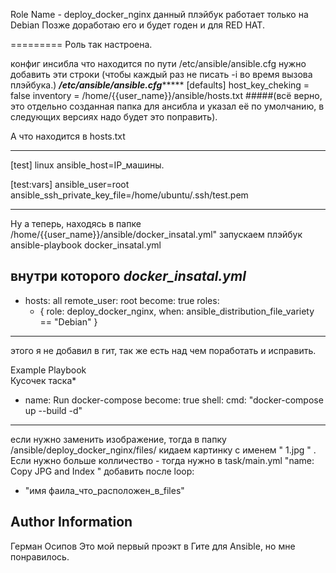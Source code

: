 Role Name  - deploy_docker_nginx
данный плэйбук работает только на Debian
Позже доработаю его и будет годен и для RED HAT.

=========
Роль так настроена.

конфиг инсибла что находится по пути
/etc/ansible/ansible.cfg
нужно добавить эти строки    (чтобы каждый раз не писать -i во время вызова плэйбука.) 
*************************/etc/ansible/ansible.cfg******************************
[defaults]
host_key_cheking = false
inventory        = /home/{{user_name}}/ansible/hosts.txt
#####(всё верно, это отдельно созданная папка для ансибла и указал её по умолчанию, в следующих версиях надо будет это поправить).

А что находится в hosts.txt 
*****************************
[test]
linux ansible_host=IP_машины. 

[test:vars]
ansible_user=root
ansible_ssh_private_key_file=/home/ubuntu/.ssh/test.pem
*************************************************************************

Ну а теперь, находясь в папке /home/{{user_name}}/ansible/docker_insatal.yml"
запускаем плэйбук
ansible-playbook docker_insatal.yml

внутри которого 
*********************docker_insatal.yml*********************
---
- hosts: all
  remote_user: root
  become: true
  roles:
   - { role: deploy_docker_nginx, when: ansible_distribution_file_variety == "Debian" }
************************************************************
этого я не добавил в гит, так же есть над чем поработать и исправить. 



Example Playbook   
Кусочек таска*
- name: Run docker-compose
  become: true
  shell:
    cmd: "docker-compose up --build -d"  


----------------

если нужно заменить изображение, тогда в папку 
/ansible/deploy_docker_nginx/files/
кидаем картинку с именем " 1.jpg " .
Если нужно больше колличество - тогда нужно в task/main.yml  "name: Copy JPG and Index "
добавить после
loop:
  - "имя фаила_что_расположен_в_files"
     


Author Information
------------------
Герман Осипов 
Это мой первый проэкт в Гите для Ansible, но мне понравилось.

